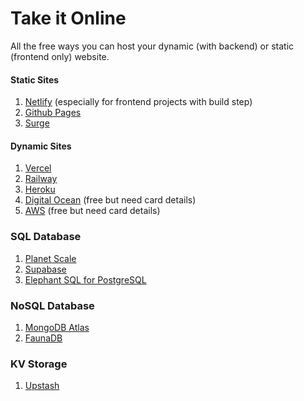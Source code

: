 # Take it Online
All the free ways you can host your dynamic (with backend) or static (frontend only) website.

#### Static Sites

1. [Netlify](https://www.netlify.com/) (especially for frontend projects with build step)
2. [Github Pages](https://pages.github.com)
3. [Surge](http://surge.sh/)

#### Dynamic Sites

1. [Vercel](https://zeit.co/)
2. [Railway](https://railway.app/)
3. [Heroku](http://heroku.com/)
4. [Digital Ocean](https://www.digitalocean.com/) (free but need card details)
5. [AWS](https://aws.amazon.com/) (free but need card details)

### SQL Database

1. [Planet Scale](https://planetscale.com/)
2. [Supabase](https://supabase.io/)
3. [Elephant SQL for PostgreSQL](https://www.elephantsql.com/)

### NoSQL Database

1. [MongoDB Atlas](https://www.mongodb.com/cloud/atlas)
2. [FaunaDB](https://fauna.com/)

### KV Storage

1. [Upstash](https://upstash.com/)
